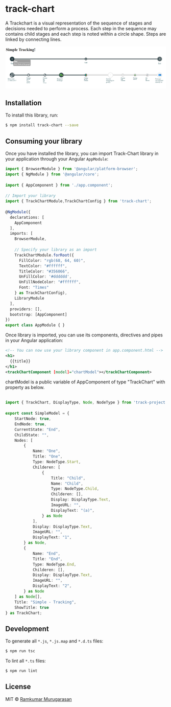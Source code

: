 # track-chart

A Trackchart is a visual representation of the sequence of stages and decisions needed to perform a process. Each step in the sequence may contains child stages and each step is noted within a circle shape. Steps are linked by connecting lines.

![Alt text](/images/simpleTracking.png?raw=true "Sample Track-chart")
## Installation

To install this library, run:

```bash
$ npm install track-chart --save
```

## Consuming your library

Once you have installed the library, you can import Track-Chart library in your application 
through your Angular `AppModule`:

```typescript
import { BrowserModule } from '@angular/platform-browser';
import { NgModule } from '@angular/core';

import { AppComponent } from './app.component';

// Import your library
import { TrackChartModule,TrackChartConfig } from 'track-chart';

@NgModule({
  declarations: [
    AppComponent
  ],
  imports: [
    BrowserModule,

    // Specify your library as an import
    TrackChartModule.forRoot({
      FillColor: "rgb(68, 64, 60)",
      TextColor: "#ffffff",
      TitleColor: "#356066",
      UnFillColor: '#dddddd',
      UnFillNodeColor: "#ffffff",
      Font: "Times"
    } as TrackChartConfig),
    LibraryModule
  ],
  providers: [],
  bootstrap: [AppComponent]
})
export class AppModule { }
```

Once library is imported, you can use its components, directives and pipes in your Angular application:

```xml
<!-- You can now use your library component in app.component.html -->
<h1>
  {{title}}
</h1>
<trackChartComponent [model]="chartModel"></trackChartComponent>
```
chartModel is a public variable of AppComponent of type "TrackChart" with property as below.

```typescript

import { TrackChart, DisplayType, Node, NodeType } from 'track-project';

export const SimpleModel = {
    StartNode: true,
    EndNode: true,
    CurrentState: "End",
    ChildState: "",
    Nodes: [
        {
            Name: "One",
            Title: "One",
            Type: NodeType.Start,
            Childeren: [
                {
                    Title: "Child",
                    Name: "Child",
                    Type: NodeType.Child,
                    Childeren: [],
                    Display: DisplayType.Text,
                    ImageURL: "",
                    DisplayText: "(a)",
                } as Node
            ],
            Display: DisplayType.Text,
            ImageURL: "",
            DisplayText: "1",
        } as Node,
        {
            Name: "End",
            Title: "End",
            Type: NodeType.End,
            Childeren: [],
            Display: DisplayType.Text,
            ImageURL: "",
            DisplayText: "2",
        } as Node
    ] as Node[],
    Title: "Simple - Tracking",
    ShowTitle: true
} as TrackChart;

```


## Development

To generate all `*.js`, `*.js.map` and `*.d.ts` files:

```bash
$ npm run tsc
```

To lint all `*.ts` files:

```bash
$ npm run lint
```

## License

MIT © [Ramkumar Murugarasan](mailto:ramkumar.murugarasan@hotmail.com)
